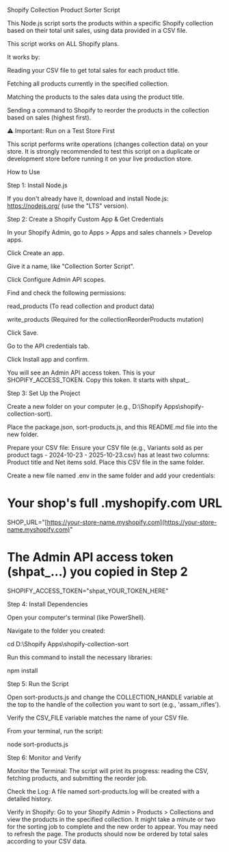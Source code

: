 Shopify Collection Product Sorter Script

This Node.js script sorts the products within a specific Shopify collection based on their total unit sales, using data provided in a CSV file.

This script works on ALL Shopify plans.

It works by:

Reading your CSV file to get total sales for each product title.

Fetching all products currently in the specified collection.

Matching the products to the sales data using the product title.

Sending a command to Shopify to reorder the products in the collection based on sales (highest first).

:warning: Important: Run on a Test Store First

This script performs write operations (changes collection data) on your store. It is strongly recommended to test this script on a duplicate or development store before running it on your live production store.

How to Use

Step 1: Install Node.js

If you don't already have it, download and install Node.js: https://nodejs.org/ (use the "LTS" version).

Step 2: Create a Shopify Custom App & Get Credentials

In your Shopify Admin, go to Apps > Apps and sales channels > Develop apps.

Click Create an app.

Give it a name, like "Collection Sorter Script".

Click Configure Admin API scopes.

Find and check the following permissions:

read_products (To read collection and product data)

write_products (Required for the collectionReorderProducts mutation)

Click Save.

Go to the API credentials tab.

Click Install app and confirm.

You will see an Admin API access token. This is your SHOPIFY_ACCESS_TOKEN. Copy this token. It starts with shpat_.

Step 3: Set Up the Project

Create a new folder on your computer (e.g., D:\Shopify Apps\shopify-collection-sort).

Place the package.json, sort-products.js, and this README.md file into the new folder.

Prepare your CSV file: Ensure your CSV file (e.g., Variants sold as per product tags - 2024-10-23 - 2025-10-23.csv) has at least two columns: Product title and Net items sold. Place this CSV file in the same folder.

Create a new file named .env in the same folder and add your credentials:

# Your shop's full .myshopify.com URL
SHOP_URL="[https://your-store-name.myshopify.com](https://your-store-name.myshopify.com)"

# The Admin API access token (shpat_...) you copied in Step 2
SHOPIFY_ACCESS_TOKEN="shpat_YOUR_TOKEN_HERE"


Step 4: Install Dependencies

Open your computer's terminal (like PowerShell).

Navigate to the folder you created:

cd D:\Shopify Apps\shopify-collection-sort


Run this command to install the necessary libraries:

npm install


Step 5: Run the Script

Open sort-products.js and change the COLLECTION_HANDLE variable at the top to the handle of the collection you want to sort (e.g., 'assam_rifles').

Verify the CSV_FILE variable matches the name of your CSV file.

From your terminal, run the script:

node sort-products.js


Step 6: Monitor and Verify

Monitor the Terminal: The script will print its progress: reading the CSV, fetching products, and submitting the reorder job.

Check the Log: A file named sort-products.log will be created with a detailed history.

Verify in Shopify: Go to your Shopify Admin > Products > Collections and view the products in the specified collection. It might take a minute or two for the sorting job to complete and the new order to appear. You may need to refresh the page. The products should now be ordered by total sales according to your CSV data.